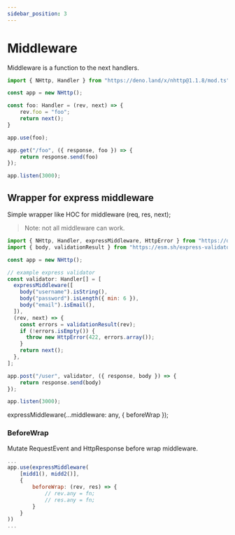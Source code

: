```yaml
---
sidebar_position: 3
---
```


# Middleware
Middleware is a function to the next handlers.
```js
import { NHttp, Handler } from "https://deno.land/x/nhttp@1.1.8/mod.ts";

const app = new NHttp();

const foo: Handler = (rev, next) => {
    rev.foo = "foo";
    return next();
}

app.use(foo);

app.get("/foo", ({ response, foo }) => {
    return response.send(foo)
});

app.listen(3000);
```

## Wrapper for express middleware
Simple wrapper like HOC for middleware (req, res, next);
> Note: not all middleware can work.

```js
import { NHttp, Handler, expressMiddleware, HttpError } from "https://deno.land/x/nhttp@1.1.8/mod.ts";
import { body, validationResult } from "https://esm.sh/express-validator";

const app = new NHttp();

// example express validator
const validator: Handler[] = [
  expressMiddleware([
    body("username").isString(),
    body("password").isLength({ min: 6 }),
    body("email").isEmail(),
  ]),
  (rev, next) => {
    const errors = validationResult(rev);
    if (!errors.isEmpty()) {
      throw new HttpError(422, errors.array());
    }
    return next();
  },
];

app.post("/user", validator, ({ response, body }) => {
    return response.send(body)
});

app.listen(3000);
```
expressMiddleware(...middleware: any, { beforeWrap });

### BeforeWrap
Mutate RequestEvent and HttpResponse before wrap middleware. 

```js
...
app.use(expressMiddleware(
    [midd1(), midd2()],
    {
        beforeWrap: (rev, res) => {
            // rev.any = fn;
            // res.any = fn;
        }
    }
))
...
```